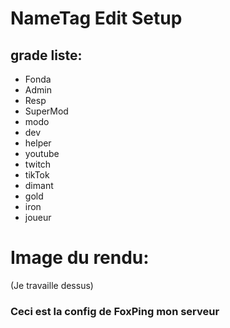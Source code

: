 # NameTag Edit Setup

## grade liste: 
- Fonda
- Admin
- Resp
- SuperMod
- modo
- dev
- helper
- youtube
- twitch
- tikTok
- dimant
- gold
- iron
- joueur
#
  # Image du rendu:
  (Je travaille dessus)




### Ceci est la config de FoxPing mon serveur
